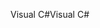 <span data-ttu-id="82a2b-101">Visual C#</span><span class="sxs-lookup"><span data-stu-id="82a2b-101">Visual C#</span></span>